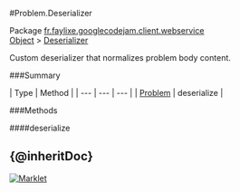 #Problem.Deserializer

Package [fr.faylixe.googlecodejam.client.webservice](README.md)<br>
[Object](../../../../java/langObject.md) > [Deserializer](Deserializer.md)

Custom deserializer that normalizes problem body content.

###Summary


| Type | Method |
| --- | --- | --- |
| [Problem](Problem.md) | deserialize |

###Methods

####deserialize

{@inheritDoc}
---
[![Marklet](https://img.shields.io/badge/Generated%20by-Marklet-green.svg)](https://github.com/Faylixe/marklet)